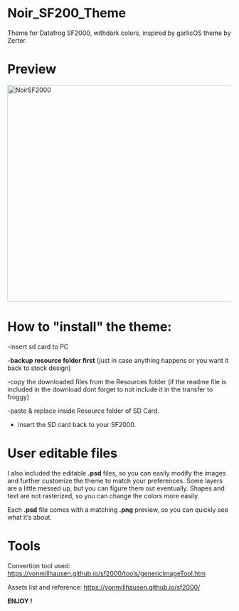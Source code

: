 # Noir_SF200_Theme
Theme for Datafrog SF2000, withdark colors, inspired by garlicOS theme by Zerter.

# Preview 

<img width="645" height="486" alt="NoirSF2000" src="https://github.com/user-attachments/assets/d5ccbe57-5476-4b6c-88ab-15b15749fe51" />

# How to "install" the theme:

-insert sd card to PC

-**backup resource folder first** (just in case anything happens or you want it back to stock design)

-copy the downloaded files from the Resources folder (if the readme file is included in the download dont forget to not include it in the transfer to froggy)

-paste & replace inside Resource folder of SD Card.

- insert the SD card back to your SF2000.

# User editable files 

I also included the editable **.psd** files, so you can easily modify the images and further customize the theme to match your preferences. Some layers are a little messed up, but you can figure them out eventually. Shapes and text are not rasterized, so you can change the colors more easily.

Each **.psd** file comes with a matching **.png** preview, so you can quickly see what it’s about.

# Tools

Convertion tool used: https://vonmillhausen.github.io/sf2000/tools/genericImageTool.htm

Assets list and reference: https://vonmillhausen.github.io/sf2000/

**ENJOY !**




